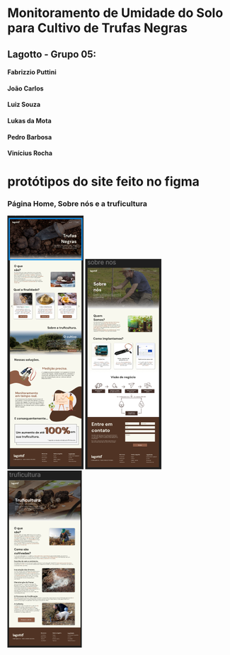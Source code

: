 # Monitoramento de Umidade do Solo para Cultivo de Trufas Negras

## Lagotto - Grupo 05:
#### Fabrizzio Puttini
#### João Carlos
#### Luiz Souza
#### Lukas da Mota
#### Pedro Barbosa
#### Vinícius Rocha

# protótipos do site feito no figma

### Página Home, Sobre nós e a truficultura                 
![Página Home](https://raw.githubusercontent.com/PedroClaudinoBarbosa/Lagotto/refs/heads/lukas-mota/prototipo-site/home-lagotto.png)   ![Página Sobre nós](https://raw.githubusercontent.com/PedroClaudinoBarbosa/Lagotto/refs/heads/lukas-mota/prototipo-site/sobre-nos-lagotto.png)    ![Página truficultura](https://raw.githubusercontent.com/PedroClaudinoBarbosa/Lagotto/refs/heads/lukas-mota/prototipo-site/truficultura.png)




